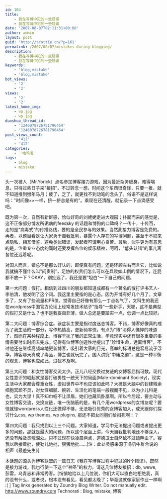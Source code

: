 ```yaml
---
id: 104
title:
    - 我在写博中犯的一些错误
    - 我在写博中犯的一些错误
date: '2007-08-07T02:11:31+00:00'
author: admin
layout: post
guid: 'http://scottie.cn/?p=161'
permalink: /2007/08/07/mistakes-during-blogging/
description:
    - 我在写博中犯的一些错误
    - 我在写博中犯的一些错误
keywords:
    - 'blog,mistake'
    - 'blog,mistake'
bot_views:
    - '2'
    - '2'
views:
    - '2'
    - '2'
latest_home_img:
    - wp.jpg
    - wp.jpg
duoshuo_thread_id:
    - '1246078726781796454'
    - '1246078726781796454'
post_views_count:
    - '412'
    - '412'
categories:
    - 一地鸡毛
tags:
    - blog
    - mistake
---
```


头一次被人（Mr.Yorick）点名参加博客接力游戏，因为最近杂务缠身，难得喘息，只待过些日子来"接招"，不过转念一想，时间这个东西很奇怪，只要一推，就不知道推到猴年马月；疲了，乏了，就更找不到动笔的念头了。俗语不是这样说吗："时间像××一样，挤一挤总是有的"。乘现在还清醒，就记录一下点滴感受吧。

既为第一次，自然有新鲜感，恰似好奇的刘姥姥走进大观园；扑面而来的感觉是，这不正像部分博友所诟病的feedsky 的话题和博狗的口碑吗？一传十，十传百，走的是"病毒式"的传播路线，要的是全民参与的效果。当然此接力博客是免费的。再者，以题目看是让大家勇于自我批判，暴露个人存在的写博问题，甚至于不妨来点隐私，相互借鉴，避免类似错误，发起者可谓用心良苦。最后，似乎更为有意思的是，注重专业态度的同时还要发挥各位的娱乐精神，呵呵，"低头认错"的事儿离各位还远着呢。

对国人而言，错总不是那么好认的，即便真有问题，还是环顾左右而言它，比如说我就搞不懂什么叫"问责制"，足协的权贵们怎么可以在兵败如山倒的情况下，连屁都不放一下？OKAY，别扯远了，我还是要"坦白"一下自己的问题。

第一大问题：假打。相信到过四川的朋友都知道成都有一个著名的散打评书艺人-李伯清，他发明了这个词。我这里主要指的是心态。因为开博有好几个月了，文章多了，又有了些流量和PR值，觉得自己好像有那么一丁点名气了，文科生的我还在wordpress中国官方论坛上经常发技术贴子"指导"一些新手，天哪，这不是典型的假打又是什么？也不是我妄自菲薄，做人总还是要踏实一点，低调一点比较好。

第二大问题：博客综合症。该症状主要是指过度迷恋博客。不错，博客好像真的成为了我生活的一部分，写作热情高，更新频率快，有点为"博"消得人憔悴的味道了，然而在某种程度上，博客干扰了我的正常生活，毕竟现实中还有很多重要的事情需要付出时间去完成。记得有位博客创造性地提出了"珍惜生命，远离博客"，不过他还在继续高频率地更新博客，吸引着大家的目光，高举的标语总是容易流于浮华，博客哪天真成了毒品，博主也就玩完了。国人讲究"中庸之道"，这是一种平衡的观念，博客也应如此，过犹不及啊。

第三大问题：和女性博客交流太少。正儿八经交换过友链的女博客屈指可数。现代女性意识的崛起就是要打破男性一统天下的局面(Male-dominant Society)，现实生活中大家都会尊重女性，虚拟世界中不也应该如此吗？大概是大脑中的封建残余细胞冥顽不灵，对女性细腻、婉转、生活化的笔端一般视而不见，以为小儿科是也，实为大谬！真不知巾帼不让须眉，她们也藏凤卧凰啊。所以今后起，要主动与女性博客交流，交换友链，唯一伤脑筋的是，有几个用wordpress的女博友呢？要怪就怪wordpress人性化还做得不够，无法吸引优秀的女博客加入，成天跟你们探讨什么css, wp themes, wp plugins, 那还不把女同胞们给闷死啊！？

第四大问题：我只找到以上三个问题。大家知道，学习中无法提出问题或者提出更多的问题，那就是最大的问题，所以这个层面上讲，今天自我批判地还不够深入，还没有触及灵魂深处。只不过现在快凌晨两点，道德卫士自然敌不过瞌睡虫了。容我以后接着批，使劲儿地批，狠狠地批......[注：此处灵感来源于冯巩牛群合说的相声《最差先生》]

本话题的源头为博客联盟的一篇日志《我在写博客过程中犯过的N个错误》，既然是接力游戏，我也行使一下这个"神圣"的权力，请这几位博友接招：db, wewe, 彭雷，乌青志和非常秀客。[悄悄地给以上几位说，你们大可以直白地拒绝我，真的没有什么，或者说，根本没有看见，看见都太晚了；毕竟这就像家庭作业一样啊 :( ]
 Tag links generated by Zoundry Blog Writer. Do not manually edit. http://www.zoundry.com 
Technorati : Blog, mistake, 博客